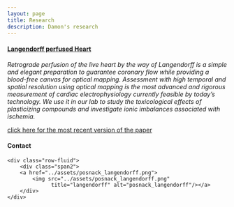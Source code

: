 ```yaml
---
layout: page
title: Research
description: Damon's research
---
```




#### <u>Langendorff perfused Heart</u>
*Retrograde perfusion of the live heart by the way of Langendorff is a simple and elegant preparation to guarantee coronary flow while providing a blood-free canvas for optical mapping. Assessment with high temporal and spatial resolution using optical mapping is the most advanced and rigorous measurement of cardiac electrophysiology currently feasible by today’s technology. We use it in our lab to study the toxicological effects of plasticizing compounds and investigate ionic imbalances associated with ischemia.*

[click here for the most recent version of the paper](https://childrensnational.org/research-and-education/sheikh-zayed/research-laboratories/nikki-posnack/research#tab-2)

<div class="container">
<h4><a name="contact"></a>Contact</h4>

    <div class="row-fluid">
        <div class="span2">
        <a href="../assets/posnack_langendorff.png">
            <img src="../assets/posnack_langendorff.png"
                  title="langendorff" alt="posnack_langendorff"/></a>
        </div>
    </div>
</div>

<!-- Note: this is how to write a comment in HTML. Everything in here won't show up on your webpage.-->

<!--
To increase the size of the title, use fewer # in front of the paper title.
To decrease the size of the title, use more #. 
To remove the italics, remove the * before and after the description
To remove the underline from the title, remove the <u> tags (<u> and </u>)
-->